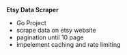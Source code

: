 **Etsy Data Scraper**
- Go Project
- scrape data on etsy website
- pagination until 10 page
- impelement caching and rate limiting
